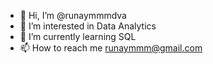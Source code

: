 - 👋 Hi, I’m @runaymmmdva
- 👀 I’m interested in Data Analytics
- 🌱 I’m currently learning SQL
- 📫 How to reach me runaymmm@gmail.com

<!---
runaymmmdva/runaymmmdva is a ✨ special ✨ repository because its `README.md` (this file) appears on your GitHub profile.
You can click the Preview link to take a look at your changes.
--->
